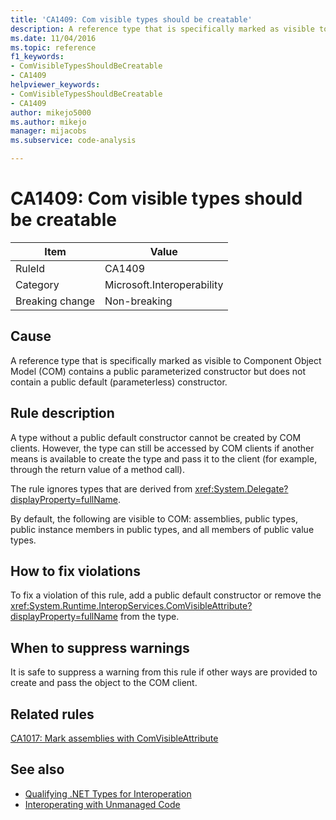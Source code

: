 ```yaml
---
title: 'CA1409: Com visible types should be creatable'
description: A reference type that is specifically marked as visible to Component Object Model (COM) contains a public parameterized constructor but does not contain a public default (parameterless) constructor.
ms.date: 11/04/2016
ms.topic: reference
f1_keywords:
- ComVisibleTypesShouldBeCreatable
- CA1409
helpviewer_keywords:
- ComVisibleTypesShouldBeCreatable
- CA1409
author: mikejo5000
ms.author: mikejo
manager: mijacobs
ms.subservice: code-analysis

---
```


# CA1409: Com visible types should be creatable

|Item|Value|
|-|-|
|RuleId|CA1409|
|Category|Microsoft.Interoperability|
|Breaking change|Non-breaking|

## Cause

A reference type that is specifically marked as visible to Component Object Model (COM) contains a public parameterized constructor but does not contain a public default (parameterless) constructor.

## Rule description

A type without a public default constructor cannot be created by COM clients. However, the type can still be accessed by COM clients if another means is available to create the type and pass it to the client (for example, through the return value of a method call).

The rule ignores types that are derived from <xref:System.Delegate?displayProperty=fullName>.

By default, the following are visible to COM: assemblies, public types, public instance members in public types, and all members of public value types.

## How to fix violations

To fix a violation of this rule, add a public default constructor or remove the <xref:System.Runtime.InteropServices.ComVisibleAttribute?displayProperty=fullName> from the type.

## When to suppress warnings

It is safe to suppress a warning from this rule if other ways are provided to create and pass the object to the COM client.

## Related rules

[CA1017: Mark assemblies with ComVisibleAttribute](/dotnet/fundamentals/code-analysis/quality-rules/ca1017)

## See also

- [Qualifying .NET Types for Interoperation](/dotnet/framework/interop/qualifying-net-types-for-interoperation)
- [Interoperating with Unmanaged Code](/dotnet/framework/interop/index)
